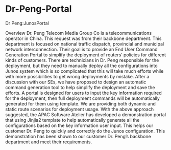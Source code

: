 # Dr-Peng-Portal
Dr Peng:JunosPortal 

Overview
Dr. Peng Telecom Media Group Co is a telecommunications operator in China. This request was from their backbone department. This department is focused on national traffic dispatch, provincial and municipal network interconnection. Their goal is to provide an End User Command Generation Portal to simplify the deployment of routers’ policies for different kinds of customers. There are technicians in Dr. Peng responsible for the deployment, but they need to manually deploy all the configurations into Junos system which is so complicated that this will take much efforts while with more possibilities to get wrong deployments by mistake.
After a discussion with our SEs, we have proposed to design an automatic command generation tool to help simplify the deployment and save the efforts. A portal is designed for users to input the key information required for the deployment, then full deployment commands will be automatically generated for them using template. We are providing both dynamic and static route scenarios for deployment usage. 
With the above approach suggested, the APAC Software Atelier has developed a demonstration portal that using Jinjia2 template to help automatically generate all the configurations based on the key information user input. This helps our customer Dr. Peng to quickly and correctly do the Junos configuration. This demonstration has been shown to our customer Dr. Peng’s backbone department and meet their requirements.
